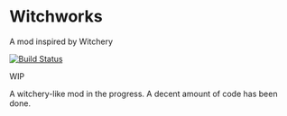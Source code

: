 # Witchworks
A mod inspired by Witchery

[![Build Status](https://travis-ci.org/Um-Mitternacht/Wiccan_arts.svg?branch=1.10.2)](https://travis-ci.org/Um-Mitternacht/Wiccan_arts)

WIP

A witchery-like mod in the progress. A decent amount of code has been done.
